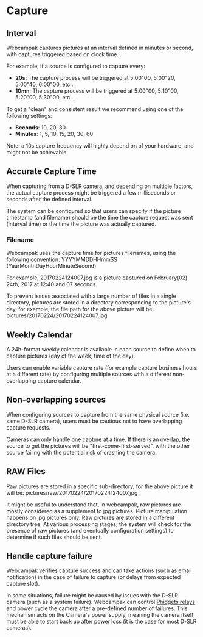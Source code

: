 # Capture

## Interval

Webcampak captures pictures at an interval defined in minutes or second, with captures triggered based on clock time.

For example, if a source is configured to capture every:

* __20s__: The capture process will be triggered at 5:00"00, 5:00"20, 5:00"40, 6:00"00, etc...
* __10mn__: The capture process will be triggered at 5:00"00, 5:10"00, 5:20"00, 5:30"00, etc...

To get a "clean" and consistent result we recommend using one of the following settings:

* __Seconds__: 10, 20, 30
* __Minutes__: 1, 5, 10, 15, 20, 30, 60

Note: a 10s capture frequency will highly depend on of your hardware, and might not be achievable.

## Accurate Capture Time

When capturing from a D-SLR camera, and depending on multiple factors, the actual capture process might be triggered a few milliseconds or seconds after the defined interval.

The system can be configured so that users can specify if the picture timestamp (and filename) should be the time the capture request was sent (interval time) or the time the picture was actually captured.

### Filename

Webcampak uses the capture time for pictures filenames, using the following convention: YYYYMMDDHHmmSS (YearMonthDayHourMinuteSecond).

For example, 20170224124007.jpg is a picture captured on February(02) 24th, 2017 at 12:40 and 07 seconds.

To prevent issues associated with a large number of files in a single directory, pictures are stored in a directory corresponding to the picture's day, for example,  the file path for the above picture will be: pictures/20170224/20170224124007.jpg

## Weekly Calendar

A 24h-format weekly calendar is available in each source to define when to capture pictures (day of the week, time of the day).

Users can enable variable capture rate (for example capture business hours at a different rate) by configuring multiple sources with a different non-overlapping capture calendar.

## Non-overlapping sources

When configuring sources to capture from the same physical source (i.e. same D-SLR camera), users must be cautious not to have overlapping capture requests.

Cameras can only handle one capture at a time. If there is an overlap, the source to get the pictures will be "first-come-first-served", with the other source failing with the potential risk of crashing the camera.

## RAW Files

Raw pictures are stored in a specific sub-directory, for the above picture it will be: pictures/raw/20170224/20170224124007.jpg

It might be useful to understand that, in webcampak, raw pictures are mostly considered as a supplement to jpg pictures. Picture manipulation happens on jpg pictures only.
Raw pictures are stored in a different directory tree. At various processing stages, the system will check for the presence of raw pictures (and eventually configuration settings) to determine if such files should be sent.

## Handle capture failure

Webcampak verifies capture success and can take actions (such as email notification) in the case of failure to capture (or delays from expected capture slot).

In some situations, failure might be caused by issues with the D-SLR camera (such as a system failure). Webcampak can control [Phidgets relays](https://www.phidgets.com) and power cycle the camera after a pre-defined number of failures. This mechanism acts on the Camera's power supply, meaning the camera itself must be able to start back up after power loss (it is the case for most D-SLR cameras).




